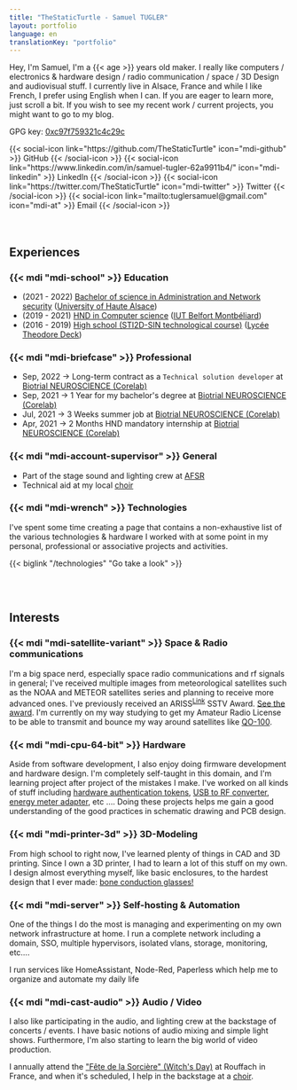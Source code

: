 ```yaml
---
title: "TheStaticTurtle - Samuel TUGLER"
layout: portfolio
language: en
translationKey: "portfolio"
---
```


Hey, I'm Samuel, I'm a {{< age >}} years old maker. I really like computers / electronics & hardware design / radio communication / space / 3D Design and audiovisual stuff.
I currently live in Alsace, France and while I like French, I prefer using English when I can. If you are eager to learn more, just scroll a bit.
If you wish to see my recent work / current projects, you might want to go to my blog.

GPG key: [0xc97f759321c4c29c](https://keyserver.ubuntu.com/pks/lookup?search=0xc97f759321c4c29c&fingerprint=on&op=index)

<div class="d-flex flex-row">
    {{< social-icon link="https://github.com/TheStaticTurtle" icon="mdi-github" >}} GitHub {{< /social-icon >}}
    {{< social-icon link="https://www.linkedin.com/in/samuel-tugler-62a9911b4/" icon="mdi-linkedin" >}} LinkedIn {{< /social-icon >}}
    {{< social-icon link="https://twitter.com/TheStaticTurtle" icon="mdi-twitter" >}} Twitter {{< /social-icon >}}
    {{< social-icon link="mailto:tuglersamuel@gmail.com" icon="mdi-at" >}} Email {{< /social-icon >}}
</div>

<br>
<br>

## Experiences
### {{< mdi "mdi-school" >}} Education
- (2021 - 2022) [Bachelor of science in Administration and Network security](https://www.iutcolmar.uha.fr/index.php/formations/diplomes/bac-3-licences-professionnelles/lp-metiers-des-reseaux-informatiques-et-telecommunications-parcours-administration-et-securite-des-reseaux/) ([University of Haute Alsace](https://www.uha.fr/en/index.html))
- (2019 - 2021) [HND in Computer science](http://www.iut-bm.univ-fcomte.fr/) ([IUT Belfort Montbéliard](http://www.iut-bm.univ-fcomte.fr/))
- (2016 - 2019) [High school (STI2D-SIN technological course)](https://oniseptv.onisep.fr/onv/bac-techno-sti2d-specialite-systeme-dinformation-et-numerique-sin) ([Lycée Theodore Deck](http://www.lyceedeck.fr/))

### {{< mdi "mdi-briefcase" >}} Professional
- Sep, 2022 → Long-term contract as a `Technical solution developer` at [Biotrial NEUROSCIENCE (Corelab)](https://www.biotrial.com/)
- Sep, 2021 → 1 Year for my bachelor's degree at [Biotrial NEUROSCIENCE (Corelab)](https://www.biotrial.com/)
- Jul, 2021 → 3 Weeks summer job at [Biotrial NEUROSCIENCE (Corelab)](https://www.biotrial.com/)
- Apr, 2021 → 2 Months HND mandatory internship at [Biotrial NEUROSCIENCE (Corelab)](https://www.biotrial.com/)

### {{< mdi "mdi-account-supervisor" >}} General
- Part of the stage sound and lighting crew at [AFSR](https://www.fete-sorciere.com/association.html)
- Technical aid at my local [choir](https://choraleoberhergheim.wixsite.com/choraleoberhergheim)

### {{< mdi "mdi-wrench" >}} Technologies

I've spent some time creating a page that contains a non-exhaustive list of the various technologies & hardware I worked with at some point in my personal, professional or associative projects and activities.

{{< biglink "/technologies" "Go take a look" >}}

<br>
<br>

## Interests
### {{< mdi "mdi-satellite-variant" >}} Space & Radio communications
I'm a big space nerd, especially space radio communications and rf signals in general; I've received multiple images from meteorological satellites such as the NOAA and METEOR satellites series and planning to receive more advanced ones. I've previously received an ARISS<sup>[Link](https://www.ariss.org/)</sup> SSTV Award. [See the award](images/sstv-diploma.png). I'm currently on my way studying to get my Amateur Radio License to be able to transmit and bounce my way around satellites like [QO-100](https://amsat-uk.org/satellites/geo/eshail-2/EsHail-2).

### {{< mdi "mdi-cpu-64-bit" >}} Hardware
Aside from software development, I also enjoy doing firmware development and hardware design. I'm completely self-taught in this domain, and I'm learning project after project of the mistakes I make.
I've worked on all kinds of stuff including [hardware authentication tokens](https://blog.thestaticturtle.fr/lets-make-a-diy-gpg-usb-key/), [USB to RF converter](https://blog.thestaticturtle.fr/open433-lets-turn-light-on-with-the-computer/), [energy meter adapter](https://blog.thestaticturtle.fr/linkylink-connecting-myself-to-the-energy-meter/), etc ….
Doing these projects helps me gain a good understanding of the good practices in schematic drawing and PCB design.

### {{< mdi "mdi-printer-3d" >}} 3D-Modeling
From high school to right now, I've learned plenty of things in CAD and 3D printing. Since I own a 3D printer, I had to learn a lot of this stuff on my own. I design almost everything myself, like basic enclosures, to the hardest design that I ever made: [bone conduction glasses!](https://blog.thestaticturtle.fr/bone-conduction-glasses/)

### {{< mdi "mdi-server" >}} Self-hosting & Automation
One of the things I do the most is managing and experimenting on my own network infrastructure at home. I run a complete network including a domain, SSO,  multiple hypervisors, isolated vlans, storage, monitoring, etc….

I run services like HomeAssistant, Node-Red, Paperless which help me to organize and automate my daily life

### {{< mdi "mdi-cast-audio" >}} Audio / Video
I also like participating in the audio, and lighting crew  at the backstage of concerts / events. I have basic notions of audio mixing and simple light shows. Furthermore, I'm also starting to learn the big world of video production.

I annually attend the ["Fête de la Sorcière" (Witch's Day)](https://www.fete-sorciere.com/) at Rouffach in France, and when it's scheduled, I help in the backstage at a [choir](https://choraleoberhergheim.wixsite.com/choraleoberhergheim).

